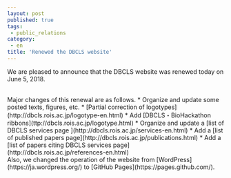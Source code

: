 ```yaml
---
layout: post
published: true
tags:
 - public_relations
category:
 - en
title: 'Renewed the DBCLS website'
---
```

We are pleased to announce that the DBCLS website was renewed today on June 5, 2018.

<br />
Major changes of this renewal are as follows.
 * Organize and update some posted texts, figures, etc.
 * [Partial correction of logotypes](http://dbcls.rois.ac.jp/logotype-en.html)
 * Add [DBCLS・BioHackathon ribbons](ttp://dbcls.rois.ac.jp/logotype.html)
 * Organize and update a [list of DBCLS services page ](http://dbcls.rois.ac.jp/services-en.html)
 * Add a [list of published papers page](http://dbcls.rois.ac.jp/publications.html)
 * Add a [list of papers citing DBCLS services page](http://dbcls.rois.ac.jp/references-en.html)  

<br />
Also, we changed the operation of the website from [WordPress](https://ja.wordpress.org/) to [GitHub Pages](https://pages.github.com/).
